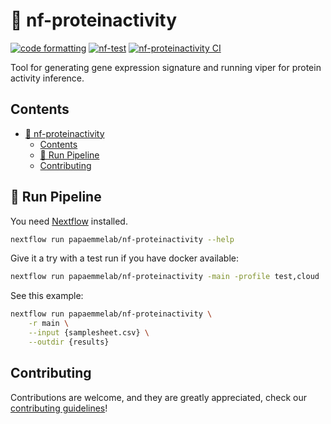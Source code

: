 # 🧬 nf-proteinactivity

[![code formatting][black_badge]][black_base]
[![nf-test](https://img.shields.io/badge/tested_with-nf--test-337ab7.svg)](https://github.com/askimed/nf-test)
[![nf-proteinactivity CI](https://github.com/papaemmelab/nf-proteinactivity/actions/workflows/ci.yaml/badge.svg)](https://github.com/papaemmelab/nf-proteinactivity/actions/workflows/ci.yaml)

Tool for generating gene expression signature and running viper for protein activity inference.

## Contents

- [🧬 nf-proteinactivity](#-nf-proteinactivity)
  - [Contents](#contents)
  - [🚀 Run Pipeline](#-run-pipeline)
  - [Contributing](#contributing)


## 🚀 Run Pipeline

You need [Nextflow](https://www.nextflow.io/docs/latest/install.html) installed.

```bash
nextflow run papaemmelab/nf-proteinactivity --help
```

Give it a try with a test run if you have docker available:

```bash
nextflow run papaemmelab/nf-proteinactivity -main -profile test,cloud
```

See this example:

```bash
nextflow run papaemmelab/nf-proteinactivity \
    -r main \
    --input {samplesheet.csv} \
    --outdir {results}
```

## Contributing

Contributions are welcome, and they are greatly appreciated, check our [contributing guidelines](.github/CONTRIBUTING.md)!

<!-- References -->
[black_badge]: https://img.shields.io/badge/code%20style-black-000000.svg
[black_base]: https://github.com/ambv/black
